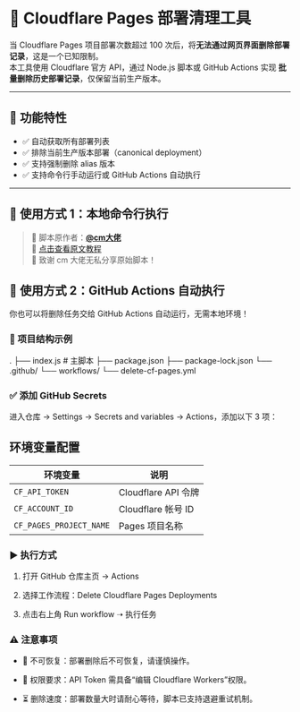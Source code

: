# 🚀 Cloudflare Pages 部署清理工具

当 Cloudflare Pages 项目部署次数超过 100 次后，将**无法通过网页界面删除部署记录**，这是一个已知限制。  
本工具使用 Cloudflare 官方 API，通过 Node.js 脚本或 GitHub Actions 实现 **批量删除历史部署记录**，仅保留当前生产版本。

---

## 🧰 功能特性

- ✅ 自动获取所有部署列表  
- ✅ 排除当前生产版本部署（canonical deployment）  
- ✅ 支持强制删除 alias 版本  
- ✅ 支持命令行手动运行或 GitHub Actions 自动执行  

---

## 🧪 使用方式 1：本地命令行执行

> 🔗 脚本原作者：[**@cm大佬**](https://github.com/cmliu)  
> 📖 [点击查看原文教程](https://blog.cmliussss.com/p/CFPagesDeleteArchive/)  
> 🙏 致谢 cm 大佬无私分享原始脚本！

## 🤖 使用方式 2：GitHub Actions 自动执行
你也可以将删除任务交给 GitHub Actions 自动运行，无需本地环境！

### 📁 项目结构示例
.
├── index.js                # 主脚本
├── package.json
├── package-lock.json
└── .github/
    └── workflows/
        └── delete-cf-pages.yml

### ✅ 添加 GitHub Secrets

进入仓库 → Settings → Secrets and variables → Actions，添加以下 3 项：

## 环境变量配置

| 环境变量             | 说明                 |
| ---------------- | -------------------- |
| `CF_API_TOKEN`     | Cloudflare API 令牌  |
| `CF_ACCOUNT_ID`  | 	Cloudflare 帐号 ID|
| `CF_PAGES_PROJECT_NAME`   | Pages 项目名称 |

### ▶️ 执行方式
1. 打开 GitHub 仓库主页 → Actions

2. 选择工作流程：Delete Cloudflare Pages Deployments

3. 点击右上角 Run workflow ➝ 执行任务

### ⚠️ 注意事项
- 🛑 不可恢复：部署删除后不可恢复，请谨慎操作。

- 🔐 权限要求：API Token 需具备“编辑 Cloudflare Workers”权限。

- ⏳ 删除速度：部署数量大时请耐心等待，脚本已支持退避重试机制。
